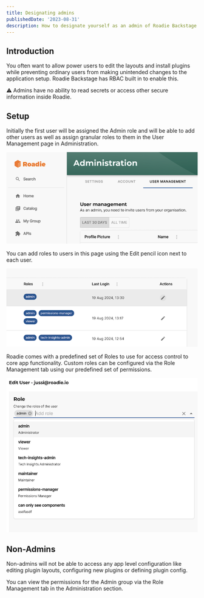 ```yaml
---
title: Designating admins
publishedDate: '2023-08-31'
description: How to designate yourself as an admin of Roadie Backstage.
---
```


## Introduction

You often want to allow power users to edit the layouts and install plugins while preventing
ordinary users from making unintended changes to the application setup. Roadie Backstage has RBAC built in to enable this.

⚠️  Admins have no ability to read secrets or access other secure information inside Roadie.

## Setup

Initially the first user will be assigned the Admin role and will be able to add other users as well as assign granular roles to them in the User Management page in Administration.

![User management screen](./user-management.png)

You can add roles to users in this page using the Edit pencil icon next to each user.

![Editing roles for a user](./edit-user-roles.png)

Roadie comes with a predefined set of Roles to use for access control to core app functionality. Custom roles can be configured via the Role Management tab using our predefined set of permissions. 

![Adding roles to a user](./add-roles.png)

## Non-Admins

Non-admins will not be able to access any app level configuration like editing plugin layouts, configuring new plugins or defining plugin config. 

You can view the permissions for the Admin group via the Role Management tab in the Administration section. 

